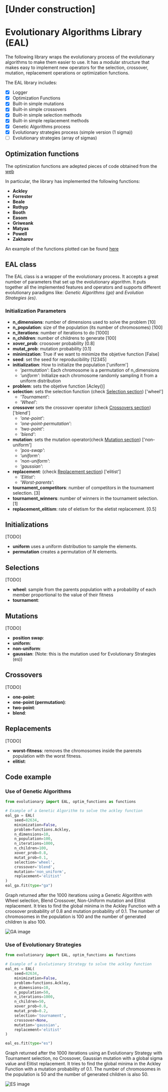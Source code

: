 # [Under construction]

# Evolutionary Algorithms Library (EAL)

The following library wraps the evolutionary process of the evolutionary algorithms to make them easier to use.
It has a modular structure that makes easy to implement new operators for the selection, crossover, mutation, replacement operations or optimization functions.

The EAL library includes:
- [x] Logger
- [x] Optimization Functions
- [x] Built-in simple mutations
- [x] Built-in simple crossovers
- [x] Built-in simple selection methods
- [x] Built-in simple replacement methods
- [x] Genetic Algorithms process
- [x] Evolutionary strategies process (simple version (1 sigma))
- [ ] Evolutionary strategies (array of sigmas)

## Optimization functions
The optimization functions are adepted pieces of code obtained from the [web](https://www.sfu.ca/~ssurjano/)

In particular, the library has implemented the following functions:
- **Ackley**
- **Forrester**
- **Beale**
- **Rothyp**
- **Booth**
- **Easom**
- **Griweank**
- **Matyas**
- **Powell**
- **Zakharov**

An example of the functions plotted can be found [here](notebooks/functions_visualization.ipynb)

## EAL class
The EAL class is a wrapper of the evolutionary process. It accepts a great number of parameters that
set up the evolutionary algorithm.
It puts together all the implemented features and operators and supports different
evolutionary paradigms like: *Genetic Algorithms (ga)* and *Evolution Strategies (es)*.

### Initialization Parameters

 - **n_dimensions**: number of dimensions used to solve the problem [10]
 - **n_population**: size of the population (its number of chromosomes) [100]
 - **n_iterations**: number of iterations to do [1000]
 - **n_children**: number of childrens to generate [100]
 - **xover_prob**: croosover probability [0.8]
 - **mutat_prob**: mutation probability [0.1]
 - **minimization**: True if we want to minimize the objetive function [False]
 - **seed**: set the seed for reproducibility [12345]
 - **initialization**: How to initialize the population ['uniform']
   - *'permutation'*: Each chromosome is a permutation of n_dimensions 
   - *'uniform'*: Initialize each chromosome randomly sampling it from a uniform distribution
 - **problem**: sets the objetive function [Acley()]
 - **selection**: sets the selection function (check
[Selection section](#selections)) ['wheel']
    - *'Tournament'*:
    - *'Wheel'*:
 - **crossover** sets the crossover operator (check 
[Crossovers section](#crossovers)) ['blend']
    - *'one-point'*:
    - *'one-point-permutation'*:
    - *'two-point'*:
    - *'blend'*:
 - **mutation**: sets the mutation operator(check 
[Mutation section](#mutations)) ['non-uniform']
    - *'pos-swap'*:
    - *'uniform'*:
    - *'non-uniform'*:
    - *'gaussian'*:
 - **replacement**: (check 
[Replacement section](#replacements)) ['elitist']
    - *'Elitist'*:
    - *'Worst-parents'*:
 - **tournament_competitors**: number of competitors in the tournament selection. [3]
 - **tournament_winners**: number of winners in the tournament selection. [1]
 - **replacement_elitism**: rate of eletism for the eletist replacement. [0.5]

## Initializations
[TODO]
- **uniform** uses a uniform distribution to sample the elements.
- **permutation** creates a permutation of *N* elements.

## Selections
[TODO]
- **wheel**: sample from the parents population with a probability of each member proportional to the value of their fitness
- **tournament**:

## Mutations
[TODO]
- **position swap**:
- **uniform**:
- **non-uniform**:
- **gaussian**: (Note: this is the mutation used for Evolutionary Strategies (es))

## Crossovers
[TODO]
- **one-point**:
- **one-point (permutation)**:
- **two-point**:
- **blend**:

## Replacements
[TODO]
- **worst-fitness**: removes the chromosomes inside the parensts population with the worst fitness.
- **elitist**:

## Code example

### Use of Genetic Algorithms
```python
from evolutionary import EAL, optim_functions as functions

# Example of a Genetic Algorithm to solve the ackley function
eal_ga = EAL(
    seed=82634,
    minimization=False,
    problem=functions.Ackley,
    n_dimensions=10,
    n_population=100,
    n_iterations=1000,
    n_children=100,
    xover_prob=0.8,
    mutat_prob=0.1,
    selection='wheel',
    crossover='blend',
    mutation='non_uniform',
    replacement='elitist'
)
eal_ga.fit(type="ga")
```

Graph returned after the 1000 iterations using a Genetic Algorithm with Wheel selection, Blend
Crossover, Non-Uniform mutation and Elitist replacement. It tries to find the global minima in the
Ackley Function with a croosover probability of 0.8 and mutation probability of 0.1. The number of 
chromosomes in the population is 100 and the number of generated children is also 100.

![GA image](docs/ga.png)


### Use of Evolutionary Strategies

```python
from evolutionary import EAL, optim_functions as functions

# Example of a Evolutionary Strategy to solve the ackley function
eal_es = EAL(
    seed=82634,
    minimization=False,
    problem=functions.Ackley,
    n_dimensions=10,
    n_population=50,
    n_iterations=1000,
    n_children=50,
    xover_prob=0.8,
    mutat_prob=0.2,
    selection='tournament',
    crossover=None,
    mutation='gaussian',
    replacement='elitist'
)

eal_es.fit(type="es")
```

Graph returned after the 1000 iterations using an Evolutionary Strategy with Tournament selection, no
Crossover, Gaussian mutation with a global sigma value and Elitist replacement. It tries to find the global minima in the
Ackley Function with a mutation probability of 0.1. The number of 
chromosomes in the population is 50 and the number of generated children is also 50.

![ES image](docs/es.png)
